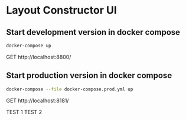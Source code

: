 # Layout Constructor UI

## Start development version in docker compose

```sh
docker-compose up
```

GET http://localhost:8800/


## Start production version in docker compose

```sh
docker-compose --file docker-compose.prod.yml up
```

GET http://localhost:8181/

TEST 1
TEST 2
